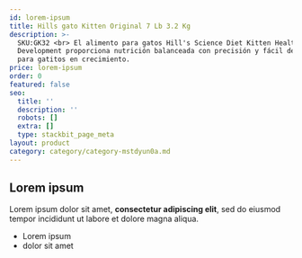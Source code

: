 ```yaml
---
id: lorem-ipsum
title: Hills gato Kitten Original 7 Lb 3.2 Kg
description: >-
  SKU:GK32 <br> El alimento para gatos Hill's Science Diet Kitten Healthy
  Development proporciona nutrición balanceada con precisión y fácil de digerir
  para gatitos en crecimiento.
price: lorem-ipsum
order: 0
featured: false
seo:
  title: ''
  description: ''
  robots: []
  extra: []
  type: stackbit_page_meta
layout: product
category: category/category-mstdyun0a.md
---
```

## Lorem ipsum

Lorem ipsum dolor sit amet, **consectetur adipiscing elit**, sed do eiusmod tempor incididunt ut labore et dolore magna aliqua.

- Lorem ipsum
- dolor sit amet